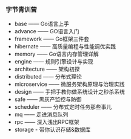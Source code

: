 ### 字节青训营
- base —— Go语言上手
- advance —— GO语言入门
- framework —— Go框架三件套
- hibernate —— 高质量编程与性能调优实践
- memory —— Go语言内存管理详解
- engine —— 规则引擎设计与实现
- architecture —— 架构初探
- distributed —— 分布式理论
- microservice —— 微服务架构原理与治理实践
- design —— 手把手教你做系统设计之秒杀系统
- safe —— 黑灰产监控与防御
- scheduler —— 分布式定时任务那些事儿
- mq —— 走进消息队列
- rpc —— 深入浅出RPC框架
- storage - 带你认识存储&数据库
